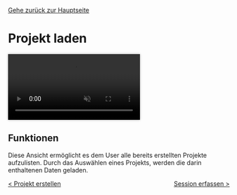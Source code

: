 [Gehe zurück zur Hauptseite](index.html)

# Projekt laden

<video controls autoplay loop muted style="max-width: 100%; box-shadow: 0 0 5px rgba(0, 0, 0, 0.3);">
<source src="./videos/projekt_laden.mp4" type="video/mp4">
Your browser does not support the video tag.
</video>

<p></p>

## Funktionen

Diese Ansicht ermöglicht es dem User alle bereits erstellten Projekte aufzulisten. Durch das Auswählen eines Projekts, werden die darin enthaltenen Daten geladen.

<div style="text-align: left; float: left;"><a href="create_project.html">< Projekt erstellen</a></div>
<div style="text-align: right; float: right;"><a href="capture_session.html">Session erfassen ></a></div>

